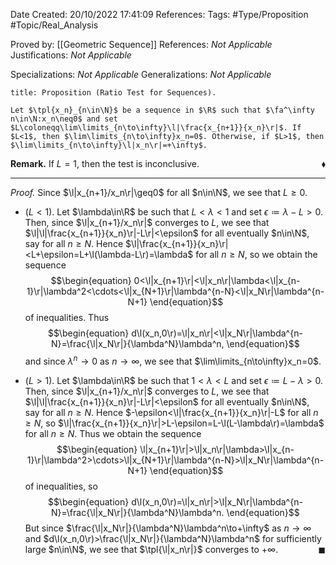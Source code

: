 <div class="topSpace"></div>

Date Created: 20/10/2022 17:41:09
References:
Tags: #Type/Proposition #Topic/Real_Analysis

Proved by: [[Geometric Sequence]]
References: <i>Not Applicable</i>
Justifications: <i>Not Applicable</i>

Specializations: <i>Not Applicable</i>
Generalizations: <i>Not Applicable</i>

``` ad-Proposition
title: Proposition (Ratio Test for Sequences).

Let $\tpl{x_n}_{n\in\N}$ be a sequence in $\R$ such that $\fa^\infty n\in\N:x_n\neq0$ and set $L\coloneqq\lim\limits_{n\to\infty}\l|\frac{x_{n+1}}{x_n}\r|$. If $L<1$, then $\lim\limits_{n\to\infty}x_n=0$. Otherwise, if $L>1$, then $\lim\limits_{n\to\infty}\l|x_n\r|=+\infty$.

```

<b>Remark.</b> If $L=1$, then the test is inconclusive.<span style="float:right;">$\blacklozenge$</span>

---

<i>Proof.</i> Since $\l|x_{n+1}/x_n\r|\geq0$ for all $n\in\N$, we see that $L\geq0$.
* ($L<1$). Let $\lambda\in\R$ be such that $L<\lambda<1$ and set $\epsilon\coloneqq\lambda-L>0$. Then, since $\l|x_{n+1}/x_n\r|$ converges to $L$, we see that $\l|\l|\frac{x_{n+1}}{x_n}\r|-L\r|<\epsilon$ for all eventually $n\in\N$, say for all $n\geq N$. Hence $\l|\frac{x_{n+1}}{x_n}\r|<L+\epsilon=L+\l(\lambda-L\r)=\lambda$ for all $n\geq N$, so we obtain the sequence
$$\begin{equation}
    0<\l|x_{n+1}\r|<\l|x_n\r|\lambda<\l|x_{n-1}\r|\lambda^2<\cdots<\l|x_{N+1}\r|\lambda^{n-N}<\l|x_N\r|\lambda^{n-N+1}
\end{equation}$$
of inequalities. Thus
$$\begin{equation}
    d\l(x_n,0\r)=\l|x_n\r|<\l|x_N\r|\lambda^{n-N}=\frac{\l|x_N\r|}{\lambda^N}\lambda^n,
\end{equation}$$
and since $\lambda^n\to0$ as $n\to\infty$, we see that $\lim\limits_{n\to\infty}x_n=0$.

* ($L>1$). Let $\lambda\in\R$ be such that $1<\lambda<L$ and set $\epsilon\coloneqq L-\lambda>0$. Then, since $\l|x_{n+1}/x_n\r|$ converges to $L$, we see that $\l|\l|\frac{x_{n+1}}{x_n}\r|-L\r|<\epsilon$ for all eventually $n\in\N$, say for all $n\geq N$. Hence $-\epsilon<\l|\frac{x_{n+1}}{x_n}\r|-L$ for all $n\geq N$, so $\l|\frac{x_{n+1}}{x_n}\r|>L-\epsilon=L-\l(L-\lambda\r)=\lambda$ for all $n\geq N$. Thus we obtain the sequence
$$\begin{equation}
    \l|x_{n+1}\r|>\l|x_n\r|\lambda>\l|x_{n-1}\r|\lambda^2>\cdots>\l|x_{N+1}\r|\lambda^{n-N}>\l|x_N\r|\lambda^{n-N+1}
\end{equation}$$
of inequalities, so
$$\begin{equation}
    d\l(x_n,0\r)=\l|x_n\r|>\l|x_N\r|\lambda^{n-N}=\frac{\l|x_N\r|}{\lambda^N}\lambda^n.
\end{equation}$$
But since $\frac{\l|x_N\r|}{\lambda^N}\lambda^n\to+\infty$ as $n\to\infty$ and $d\l(x_n,0\r)>\frac{\l|x_N\r|}{\lambda^N}\lambda^n$ for sufficiently large $n\in\N$, we see that $\tpl{\l|x_n\r|}$ converges to $+\infty$.<span style="float:right;">$\blacksquare$</span>
